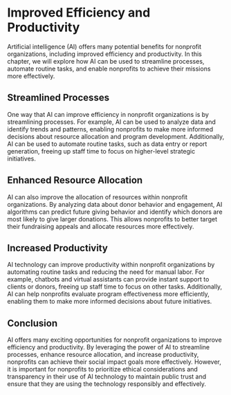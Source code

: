 Improved Efficiency and Productivity
==========================================================================================

Artificial intelligence (AI) offers many potential benefits for nonprofit organizations, including improved efficiency and productivity. In this chapter, we will explore how AI can be used to streamline processes, automate routine tasks, and enable nonprofits to achieve their missions more effectively.

Streamlined Processes
---------------------

One way that AI can improve efficiency in nonprofit organizations is by streamlining processes. For example, AI can be used to analyze data and identify trends and patterns, enabling nonprofits to make more informed decisions about resource allocation and program development. Additionally, AI can be used to automate routine tasks, such as data entry or report generation, freeing up staff time to focus on higher-level strategic initiatives.

Enhanced Resource Allocation
----------------------------

AI can also improve the allocation of resources within nonprofit organizations. By analyzing data about donor behavior and engagement, AI algorithms can predict future giving behavior and identify which donors are most likely to give larger donations. This allows nonprofits to better target their fundraising appeals and allocate resources more effectively.

Increased Productivity
----------------------

AI technology can improve productivity within nonprofit organizations by automating routine tasks and reducing the need for manual labor. For example, chatbots and virtual assistants can provide instant support to clients or donors, freeing up staff time to focus on other tasks. Additionally, AI can help nonprofits evaluate program effectiveness more efficiently, enabling them to make more informed decisions about future initiatives.

Conclusion
----------

AI offers many exciting opportunities for nonprofit organizations to improve efficiency and productivity. By leveraging the power of AI to streamline processes, enhance resource allocation, and increase productivity, nonprofits can achieve their social impact goals more effectively. However, it is important for nonprofits to prioritize ethical considerations and transparency in their use of AI technology to maintain public trust and ensure that they are using the technology responsibly and effectively.
